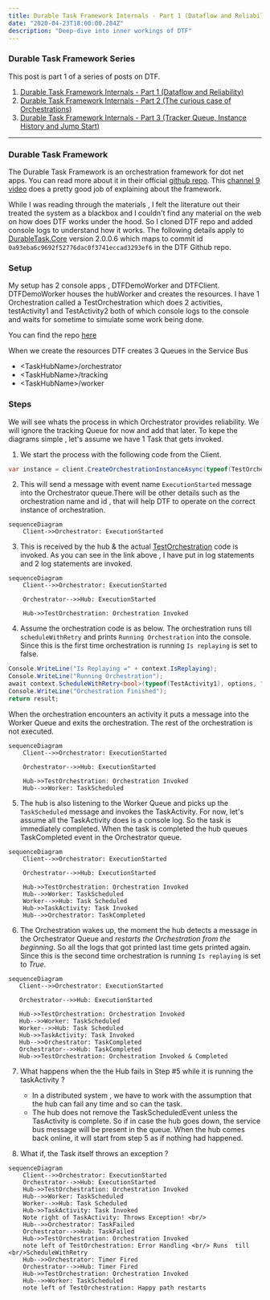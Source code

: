 ```yaml
---
title: Durable Task Framework Internals - Part 1 (Dataflow and Reliability)
date: "2020-04-23T18:00:00.284Z"
description: "Deep-dive into inner workings of DTF"
---
```

### Durable Task Framework Series
This post is part 1 of a series of posts on DTF.
1. [Durable Task Framework Internals - Part 1 (Dataflow and Reliability)](https://abhikmitra.github.io/blog/durable-task/)
2. [Durable Task Framework Internals - Part 2 (The curious case of Orchestrations)](https://abhikmitra.github.io/blog/durable-task-2/)
3. [Durable Task Framework Internals - Part 3 (Tracker Queue, Instance History and Jump Start)](https://abhikmitra.github.io/blog/durable-task-3/)
---

### Durable Task Framework

The Durable Task Framework is an orchestration framework for dot net apps. You can read more about it in their official [github repo](https://github.com/Azure/durabletask). This [channel 9 video](https://channel9.msdn.com/Shows/On-NET/Building-workflows-with-the-Durable-Task-Framework) does a pretty good job of explaining about the framework.

While I was reading through the materials , I felt the literature out their treated the system as a blackbox and I couldn't find any material on the web on how does DTF works under the hood. So I cloned DTF repo and added console logs to understand how it works. The following details apply to [DurableTask.Core](https://www.nuget.org/packages/DurableTask.Core/) version 2.0.0.6 which maps to commit id `0a93eba6c9692f52776dac0f3741eccad3293ef6` in the DTF Github repo.

### Setup
My setup has 2 console apps , DTFDemoWorker and DTFClient. DTFDemoWorker houses the hubWorker and creates the resources. I have 1 Orchestration called a TestOrchestration which does 2 activities, testActivity1 and TestActivity2 both of which console logs to the console and waits for sometime to simulate some work being done.

You can find the repo [here](https://github.com/abhikmitra/DTFDemo) 

When we create the resources DTF creates 3 Queues in the Service Bus 
- \<TaskHubName\>/orchestrator
- \<TaskHubName\>/tracking
- \<TaskHubName\>/worker

### Steps

We will see whats the process in which Orchestrator provides reliability. We will ignore the tracking Queue for now and add that later. To kepe the diagrams simple , let's assume we have 1 Task that gets invoked.

1. We start the process with the following code from the Client.
```C#
var instance = client.CreateOrchestrationInstanceAsync(typeof(TestOrchestration), "InstanceId5302", "Test Input").Result;
```
2. This will send a message with event name `ExecutionStarted` message into the Orchestrator queue.There will be other details such as the orchestration name and id , that will help DTF to operate on the correct instance of orchestration.

```mermaid
sequenceDiagram
    Client->>Orchestrator: ExecutionStarted
```

3. This is received by the hub & the actual [TestOrchestration](https://github.com/abhikmitra/DTFDemo/blob/master/Domains/TestOrchestration.cs) code is invoked. As you can see in the link above , I have put in log statements and 2 log statements are invoked.

```mermaid
sequenceDiagram
    Client-->>Orchestrator: ExecutionStarted

    Orchestrator-->>Hub: ExecutionStarted

    Hub->>TestOrchestration: Orchestration Invoked
```

4. Assume the orchestration code is as below. The orchestration runs till `scheduleWithRetry` and prints `Running Orchestration` into the console. Since this is the first time orchestration is running `Is replaying` is set to false. 
```C#
Console.WriteLine("Is Replaying =" + context.IsReplaying);
Console.WriteLine("Running Orchestration");
await context.ScheduleWithRetry<bool>(typeof(TestActivity1), options, "");
Console.WriteLine("Orchestration Finished");
return result; 
```
When the orchestration encounters an activity it puts a message into the Worker Queue and exits the orchestration. The rest of the orchestration is not executed.

```mermaid
sequenceDiagram
    Client-->>Orchestrator: ExecutionStarted

    Orchestrator-->>Hub: ExecutionStarted

    Hub->>TestOrchestration: Orchestration Invoked
    Hub-->>Worker: TaskScheduled
```
5. The hub is also listening to the Worker Queue and picks up the `TaskScheduled` message and invokes the TaskActivity. For now,  let's assume all the TaskActivity does is a console log. So the task is immediately completed. When the task is completed the hub queues TaskCompleted event in the Orchestrator queue.
```mermaid
sequenceDiagram
    Client-->>Orchestrator: ExecutionStarted

    Orchestrator-->>Hub: ExecutionStarted

    Hub->>TestOrchestration: Orchestration Invoked
    Hub-->>Worker: TaskScheduled
    Worker-->>Hub: Task Scheduled
    Hub->>TaskActivity: Task Invoked
    Hub-->>Orchestrator: TaskCompleted
```
6. The Orchestration wakes up, the moment the hub detects a message in the Orchestrator Queue and *restarts the Orchestration from the beginning*. So all the logs that got printed last time gets printed again. Since this is the second time orchestration is running `Is replaying` is set to *True*.

 ```mermaid
sequenceDiagram
    Client-->>Orchestrator: ExecutionStarted

    Orchestrator-->>Hub: ExecutionStarted

    Hub->>TestOrchestration: Orchestration Invoked
    Hub-->>Worker: TaskScheduled
    Worker-->>Hub: Task Scheduled
    Hub->>TaskActivity: Task Invoked
    Hub-->>Orchestrator: TaskCompleted
    Orchestrator-->>Hub: TaskCompleted
    Hub->>TestOrchestration: Orchestration Invoked & Completed
```

7. What happens when the the Hub fails in Step #5 while it is running the taskActivity ?
    - In a distributed system , we have to work with the assumption that the hub can fail any time and so can the task. 
    - The hub does not remove the TaskScheduledEvent unless the TasActivity is complete. So if in case the hub goes down, the service bus message will be present in the queue. When the hub comes back online, it will start from step 5 as if nothing had happened.

8. What if, the Task itself throws an exception  ? 
```mermaid
sequenceDiagram
    Client-->>Orchestrator: ExecutionStarted
    Orchestrator-->>Hub: ExecutionStarted
    Hub->>TestOrchestration: Orchestration Invoked
    Hub-->>Worker: TaskScheduled
    Worker-->>Hub: Task Scheduled
    Hub->>TaskActivity: Task Invoked
    Note right of TaskActivity: Throws Exception! <br/>
    Hub-->>Orchestrator: TaskFailed
    Orchestrator-->>Hub: TaskFailed
    Hub->>TestOrchestration: Orchestration Invoked
    note left of TestOrchestration: Error Handling <br/> Runs  till <br/>ScheduleWithRetry
    Hub-->>Orchestrator: Timer Fired
    Orchestrator-->>Hub: Timer Fired
    Hub->>TestOrchestration: Orchestration Invoked
    Hub-->>Worker: TaskScheduled
    note left of TestOrchestration: Happy path restarts
```
